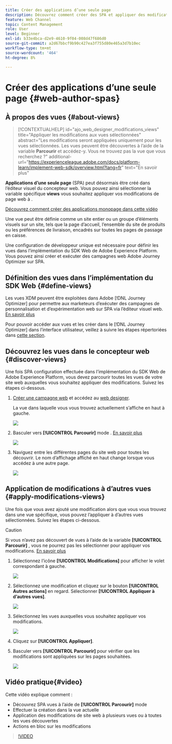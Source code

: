 ```yaml
---
title: Créer des applications d’une seule page
description: Découvrez comment créer des SPA et appliquer des modifications à différentes vues dans Journey Optimizer
feature: Web Channel
topic: Content Management
role: User
level: Beginner
exl-id: b33e4bca-d2e9-4610-9f04-008d47f686d0
source-git-commit: a2d67bbcf9b90c427ea3f755d80e465a3d7b10ec
workflow-type: tm+mt
source-wordcount: '464'
ht-degree: 8%

---
```


# Créer des applications d’une seule page {#web-author-spas}

## À propos des vues {#about-views}

>[!CONTEXTUALHELP]
>id="ajo_web_designer_modifications_views"
>title="Appliquer les modifications aux vues sélectionnées"
>abstract="Les modifications seront appliquées uniquement pour les vues sélectionnées. Les vues peuvent être découvertes à l’aide de la variable **Parcourir** et accédez-y. Vous ne trouvez pas la vue que vous recherchez ?"
>additional-url="https://experienceleague.adobe.com/docs/platform-learn/implement-web-sdk/overview.html?lang=fr" text="En savoir plus"

**Applications d’une seule page** (SPA) peut désormais être créé dans l’éditeur visuel du concepteur web. Vous pouvez ainsi sélectionner la variable spécifique **views** vous souhaitez appliquer vos modifications de page web à .

[Découvrez comment créer des applications monopage dans cette vidéo](#video)

Une vue peut être définie comme un site entier ou un groupe d’éléments visuels sur un site, tels que la page d’accueil, l’ensemble du site de produits ou les préférences de livraison, encadrés sur toutes les pages de passage en caisse.

Une configuration de développeur unique est nécessaire pour définir les vues dans l’implémentation du SDK Web de Adobe Experience Platform. Vous pouvez ainsi créer et exécuter des campagnes web Adobe Journey Optimizer sur SPA.

## Définition des vues dans l’implémentation du SDK Web {#define-views}

Les vues XDM peuvent être exploitées dans Adobe [!DNL Journey Optimizer] pour permettre aux marketeurs d’exécuter des campagnes de personnalisation et d’expérimentation web sur SPA via l’éditeur visuel web. [En savoir plus](web-spa-implementation.md)

Pour pouvoir accéder aux vues et les créer dans le [!DNL Journey Optimizer] dans l’interface utilisateur, veillez à suivre les étapes répertoriées dans [cette section](web-spa-implementation.md#implement-xdm-views).

## Découvrez les vues dans le concepteur web {#discover-views}

Une fois SPA configuration effectuée dans l’implémentation du SDK Web de Adobe Experience Platform, vous devez parcourir toutes les vues de votre site web auxquelles vous souhaitez appliquer des modifications. Suivez les étapes ci-dessous.

1. [Créer une campagne web](create-web.md) et accédez au [web designer](edit-web-content.md).

   La vue dans laquelle vous vous trouvez actuellement s’affiche en haut à gauche.

   ![](assets/web-designer-view-home.png)

1. Basculer vers **[!UICONTROL Parcourir]** mode . [En savoir plus](../web/edit-web-content.md#browse-mode)

   ![](assets/web-designer-view-browse.png)

1. Naviguez entre les différentes pages du site web pour toutes les découvrir. Le nom d’affichage affiché en haut change lorsque vous accédez à une autre page.

   ![](assets/web-designer-other-view.png)

## Application de modifications à d’autres vues {#apply-modifications-views}

Une fois que vous avez ajouté une modification alors que vous vous trouvez dans une vue spécifique, vous pouvez l’appliquer à d’autres vues sélectionnées. Suivez les étapes ci-dessous.

>[!CAUTION]
>
>Si vous n’avez pas découvert de vues à l’aide de la variable **[!UICONTROL Parcourir]** , vous ne pourrez pas les sélectionner pour appliquer vos modifications. [En savoir plus](#discover-views)

1. Sélectionnez l’icône **[!UICONTROL Modifications]** pour afficher le volet correspondant à gauche.

   ![](assets/web-designer-view-modifications-pane.png)

1. Sélectionnez une modification et cliquez sur le bouton **[!UICONTROL Autres actions]** en regard. Sélectionner **[!UICONTROL Appliquer à d’autres vues]**.

   ![](assets/web-designer-modifications-more-actions.png)

1. Sélectionnez les vues auxquelles vous souhaitez appliquer vos modifications.

   ![](assets/web-designer-modifications-apply-to.png)

1. Cliquez sur **[!UICONTROL Appliquer]**.

1. Basculer vers **[!UICONTROL Parcourir]** pour vérifier que les modifications sont appliquées sur les pages souhaitées.

   ![](assets/web-designer-modifications-applied-view.png)

## Vidéo pratique{#video}

Cette vidéo explique comment :

* Découvrez SPA vues à l’aide de **[!UICONTROL Parcourir]** mode
* Effectuer la création dans la vue actuelle
* Application des modifications de site web à plusieurs vues ou à toutes les vues découvertes
* Actions en bloc sur les modifications

>[!VIDEO](https://video.tv.adobe.com/v/3424536/?quality=12&learn=on)

